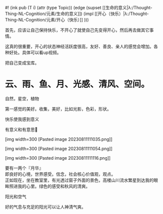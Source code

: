 #! (ink pub (T i) (attr (type Topic)) (edge (supset [[生命的意义|λ:/Thought-Thing-NL-Cognition/元素/生命的意义]]) (impl [[开心（快乐）|λ:/Thought-Thing-NL-Cognition/元素/开心（快乐）]] )))

首先，应该让自己保持快乐，不开心了就使自己先变得开心，然后再去做其它事情。

这真的很重要，开心的状态神经活跃度很高，友好、善良、亲人的感觉会增加。各种好处。具体可以看up视频。

把自己变成宝库。
# 云、雨、鱼、月、光感、清风、空间。

自然，星空，植物

第一感觉的美好。收集，美好，比如光影，色彩，形状。

快乐使我感到意义

有意义和有意思🙂

[img width=300 [Pasted image 20230811111035.png]]


[img width=300 [Pasted image 20230811111054.png]]

[img width=300 [Pasted image 20230811111116.png]]

要有一两个『月华』  
即良好的心境，世界感受。信念，社会核心价值观，观点。  
正如现在，坐在教室里，有光透过窗子外面的景色，高楼山川流水繁星到达我的眼眸照进我的心里。绿色的感受和秋风的清爽。

阳光和空气

好的气息与充足的阳光可以让人神清气爽。